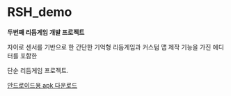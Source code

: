 # RSH_demo
**두번째 리듬게임 개발 프로젝트**

자이로 센서를 기반으로 한 간단한 기억형 리듬게임과
커스텀 맵 제작 기능을 가진 에디터를 포함한

단순 리듬게임 프로젝트.

[안드로이드용 apk 다운로드](https://github.com/don72-s/RSH_demo/releases/tag/v1.0.0-alpha)
